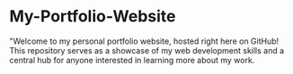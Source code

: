 # My-Portfolio-Website
"Welcome to my personal portfolio website, hosted right here on GitHub! This repository serves as a showcase of my web development skills and a central hub for anyone interested in learning more about my work.
